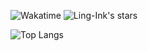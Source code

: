 ![Wakatime](https://wakatime.com/badge/user/2c914ed8-2bb9-439d-8562-21f7e273b40d.svg?style=flat-square)
![Ling-Ink's stars](https://img.shields.io/github/stars/Ling-Ink?style=flat-square&logo=github)

![Top Langs](https://github-readme-stats-ten-chi-39.vercel.app/api/top-langs/?username=Ling-Ink&theme=transparent&layout=compact&hide=VBA&exclude_repo=vsftpd-2.3.4-infected,GirlsFrontline-pixel-dungeon,ClashForAndroid,GuiEngine,Re-WearBili,deepl-proxy,github-readme-stats,ManticoreKit,VanillaAutoArknights,BlogSource,BlogIndex,api,ObsidianForum)
